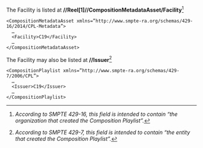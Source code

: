 The Facility is listed at **//Reel[1]//CompositionMetadataAsset/Facility**[^1]

    <CompositionMetadataAsset xmlns=”http://www.smpte-ra.org/schemas/429-16/2014/CPL-Metadata”>
      …
      <Facility>C19</Facility>
      …
    </CompositionMetadataAsset>

The Facility may also be listed at **//Issuer**[^2]

    <CompositionPlaylist xmlns=”http://www.smpte-ra.org/schemas/429-7/2006/CPL”>
      …
      <Issuer>C19</Issuer>
      …
    </CompositionPlaylist>

[^1]: *According to SMPTE 429-16, this field is intended to contain “the organization that created the Composition Playlist”.*

[^2]: *According to SMPTE 429-7, this field is intended to contain “the entity that created the Composition Playlist”.*